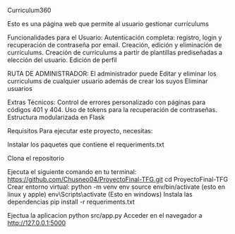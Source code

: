 Curriculum360

Esto es una página web que permite al usuario gestionar currículums

Funcionalidades para el Usuario:
Autenticación completa: registro, login y recuperación de contraseña por email.
Creación, edición y eliminación de currículums.
Creación de currículums a partir de plantillas prediseñadas a elección del usuario.
Edición de perfil

RUTA DE ADMINISTRADOR:
El administrador puede Editar y eliminar los curriculums de cualquier usuario además de crear los suyos
Eliminar usuarios

Extras Técnicos:
Control de errores personalizado con páginas para códigos 401 y 404.
Uso de tokens para la recuperación de contraseñas.
Estructura modularizada en Flask

Requisitos
Para ejecutar este proyecto, necesitas:

Instalar los paquetes que contiene el requeriments.txt

Clona el repositorio

Ejecuta el siguiente comando en tu terminal:
https://github.com/Chusneo04/ProyectoFinal-TFG.git
cd ProyectoFinal-TFG
Crear entorno virtual:
python -m venv env
source env/bin/activate (esto en linux y apple)
env\Scripts\activate    (Esto en windows)
Instala las dependencias
pip install -r requeriments.txt

Ejectua la aplicacion
 python src/app.py 
Acceder en el navegador a http://127.0.0.1:5000

